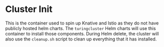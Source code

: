# Cluster Init

This is the container used to spin up Knative and Istio as they do not have publicly hosted helm charts. The `turingcluster` Helm charts will use this container to install those components. During Helm delete, the cluster will also use the `cleanup.sh` script to clean up everything that it has installed.
